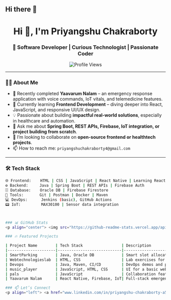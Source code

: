 ## Hi there 👋

<!--
**priyangshu-chakraborty/priyangshu-chakraborty** is a ✨ _special_ ✨ repository because its `README.md` (this file) appears on your GitHub profile.

Here are some ideas to get you started:

- 🔭 I’m currently working on ...
- 🌱 I’m currently learning ...
- 👯 I’m looking to collaborate on ...
- 🤔 I’m looking for help with ...
- 💬 Ask me about ...
- 📫 How to reach me: ...
- 😄 Pronouns: ...
- ⚡ Fun fact: ...
-->
<h1 align="center">Hi 👋, I'm Priyangshu Chakraborty</h1>
<h3 align="center">🚀 Software Developer | Curious Technologist | Passionate Coder</h3>

<p align="center">
  <img src="https://komarev.com/ghpvc/?username=priyangshu-chakraborty&label=Profile%20views&color=0e75b6&style=flat" alt="Profile Views" />
</p>

---

### 👨‍💻 About Me

- 🔭 Recently completed **Yaavarum Nalam** – an emergency response application with voice commands, IoT vitals, and telemedicine features.
- 🌱 Currently learning **Frontend Development** – diving deeper into React, JavaScript, and responsive UI/UX design.
- 💡 Passionate about building **impactful real-world solutions**, especially in healthcare and automation.
- 💬 Ask me about **Spring Boot, REST APIs, Firebase, IoT integration, or project building from scratch**.
- 🤝 I’m looking to collaborate on **open-source frontend or healthtech projects**.
- 📫 How to reach me: `priyangshuchakraborty4@gmail.com`

---

### 🛠️ Tech Stack

```bash
🌐 Frontend:    HTML | CSS | JavaScript | React Native | Learning React.js
⚙️ Backend:     Java | Spring Boot | REST APIs | Firebase Auth
🗄️ Database:    Oracle DB | Firebase Firestore
🔧 Tools:       Git | Postman | Docker | Maven
💻 DevOps:      Jenkins (basic), GitHub Actions
📟 IoT:         MAX30100 | Sensor data integration



### 📊 GitHub Stats
<p align="center"> <img src="https://github-readme-stats.vercel.app/api?username=priyangshu-chakraborty&show_icons=true&theme=radical" width="48%" /> <img src="https://github-readme-streak-stats.herokuapp.com/?user=priyangshu-chakraborty&theme=radical" width="48%" /> </p>

### 🔥 Featured Projects

| Project Name        | Tech Stack                 | Description                                      |
|---------------------|----------------------------|--------------------------------------------------|
| SmartParking        | Java, Oracle DB            | Smart slot allocation system                     |
| Webtechnologieslab  | HTML, CSS                  | Lab exercises for frontend dev                   |
| Devops              | Java, Maven, CI/CD         | DevOps demos and pipeline setup                  |
| music_player        | JavaScript, HTML, CSS      | UI for a basic web-based music player            |
| pals                | JavaScript                 | Collaboration features prototype                 |
| Yaavarum Nalam      | React Native, Firebase, IoT| Full-stack emergency response application        |

### 📫 Let’s Connect
<p align="left"> <a href="www.linkedin.com/in/priyangshu-chakraborty-a52686244" target="_blank"> <img src="https://img.shields.io/badge/LinkedIn-blue?style=for-the-badge&logo=linkedin&logoColor=white"/> </a> <a href="mailto:your-email@example.com" target="_blank"> <img src="https://img.shields.io/badge/Gmail-D14836?style=for-the-badge&logo=gmail&logoColor=white"/> </a> </p>
